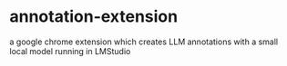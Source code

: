 # annotation-extension
a google chrome extension which creates LLM annotations with a small local model running in LMStudio
